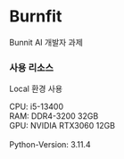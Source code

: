 # Burnfit
Bunnit AI 개발자 과제

### 사용 리소스
Local 환경 사용

CPU: i5-13400
<br/>
RAM: DDR4-3200 32GB
<br/>
GPU: NVIDIA RTX3060 12GB
<br/>
<br/>
Python-Version: 3.11.4
